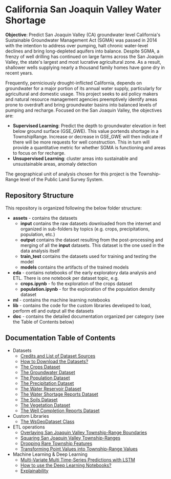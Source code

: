 # California San Joaquin Valley Water Shortage
__Objective__: Predict San Joaquin Valley (CA) groundwater level
California's Sustainable Groundwater Management Act (SGMA) was passed in 2014 with the intention to address over 
pumping, halt chronic water-level declines and bring long-depleted aquifers into balance. Despite SGMA, a frenzy of 
well drilling has continued on large farms across the San Joaquin Valley, the state's largest and most lucrative 
agricultural zone. As a result, shallower wells supplying nearly a thousand family homes have gone dry in recent years.

Frequently, perniciously drought-inflicted California, depends on groundwater for a major portion of its annual water 
supply, particularly for agricultural and domestic usage. This project seeks to aid policy makers and natural resource 
management agencies preemptively identify areas prone to overdraft and bring groundwater basins into balanced levels of 
pumping and recharge.
Focused on the San Joaquin Valley, the objectives are:
* __Supervised Learning__: Predict the depth to groundwater elevation in feet below ground surface (GSE_GWE). This value 
portends shortage in a TownshipRange. Increase or decrease in GSE_GWE will then indicate if there will be more requests 
for well construction. This in turn will provide a quantitative metric for whether SGMA is functioning and areas to 
focus on for recharge.
* __Unsupervised Learning__: cluster areas into sustainable and unsustainable areas, anomaly detection

The geographical unit of analysis chosen for this project is the Township-Range level of the Public Land Survey System.

## Repository Structure
This repository is organized following the below folder structure:
* __assets__ - contains the datasets
  * __input__ contains the raw datasets downloaded from the internet and organized in sub-folders by topics (e.g. crops,
    precipitations, population, etc.)
  * __output__ contains the dataset resulting from the post-processing and merging of all the __input__ datasets. This
    dataset is the one used in the data analysis itself
  * __train_test__ contains the datasets used for training and testing the model
  * __models__ contains the artifacts of the trained models
* __eda__ - contains notebooks of the early exploratory data analysis and ETL. There is one notebook per dataset topic, e.g.
  * __crops.ipynb__ - fo the exploration of the crops dataset
  * __population.ipynb__ - for the exploration of the population density dataset
* __ml__ - contains the machine learning notebooks
* __lib__ - contains the code for the custom libraries developed to load, perform etl and output all the datasets
* __doc__ - contains the detailed documentation organized per category (see the Table of Contents below)

## Documentation Table of Contents
* Datasets
  * [Credits and List of Dataset Sources](doc/assets/credits.md)
  * [How to Download the Datasets?](doc/assets/download.md) 
  * [The Crops Dataset](doc/assets/crops.md)
  * [The Groundwater Dataset](doc/assets/groundwater.md)
  * [The Population Dataset](doc/assets/population.md)
  * [The Precipitation Dataset](doc/assets/precipitation.md)
  * [The Water Reservoir Dataset](doc/assets/reservoir.md)
  * [The Water Shortage Reports Dataset](doc/assets/shortage.md)
  * [The Soils Dataset](doc/assets/soils.md)
  * [The Vegetation Dataset](doc/assets/vegetation.md)
  * [The Well Completion Reports Dataset](doc/assets/well_completion.md)
* Custom Libraries
  * [The WsGeoDataset Class](doc/etl/wsgeodataset.md)
* ETL operations
  * [Overlaying San Joaquin Valley Township-Range Boundaries](doc/etl/township_overlay.md)
  * [Squaring San Joaquin Valley Township-Ranges](doc/etl/squaring_townships.md)
  * [Dropping Rare Township Features](doc/etl/drop_rare_features.md)
  * [Transforming Point Values into Township-Range Values](doc/etl/from_point_to_region_values.md)
* Machine Learning & Deep Learning
  * [Multi-Variate Multi Time-Series Predictions with LSTM](../doc/ml/multivariate_multi_timeseries.md)
  * [How to use the Deep Learning Notebooks?](../doc/ml/deeplearning.md)
  * [Explainability](../doc/ml/explainability_through_shapely.md)
